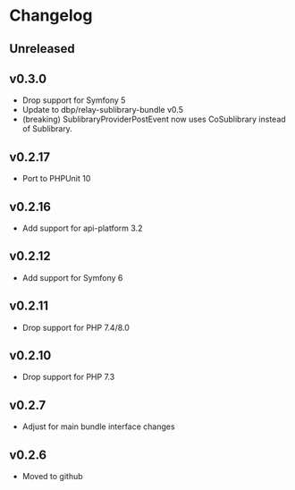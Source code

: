 # Changelog

## Unreleased

## v0.3.0

* Drop support for Symfony 5
* Update to dbp/relay-sublibrary-bundle v0.5
* (breaking) SublibraryProviderPostEvent now uses CoSublibrary instead of Sublibrary.

## v0.2.17

* Port to PHPUnit 10

## v0.2.16

* Add support for api-platform 3.2

## v0.2.12

* Add support for Symfony 6

## v0.2.11

* Drop support for PHP 7.4/8.0

## v0.2.10

* Drop support for PHP 7.3

## v0.2.7

* Adjust for main bundle interface changes

## v0.2.6

* Moved to github